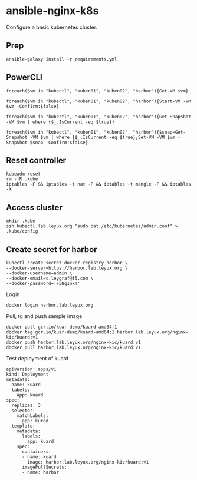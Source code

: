 # ansible-nginx-k8s

Configure a basic kubernetes cluster. 

## Prep
```
ansible-galaxy install -r requirements.yml
```

## PowerCLI

```foreach($vm in "kubectl", "kuben01", "kuben02", "harbor"){Get-VM $vm}```

```foreach($vm in "kubectl", "kuben01", "kuben02", "harbor"){Start-VM -VM $vm -Confirm:$false}```

```foreach($vm in "kubectl", "kuben01", "kuben02", "harbor"){Get-Snapshot -VM $vm | where {$_.IsCurrent -eq $true}}```

```foreach($vm in "kubectl", "kuben01", "kuben02", "harbor"){$snap=Get-Snapshot -VM $vm | where {$_.IsCurrent -eq $true};Set-VM -VM $vm -SnapShot $snap -Confirm:$false}```

## Reset controller
```
kubeadm reset
rm -fR .kube
iptables -F && iptables -t nat -F && iptables -t mangle -F && iptables -X
```

## Access cluster
```
mkdir .kube
ssh kubectl.lab.leyux.org "sudo cat /etc/kubernetes/admin.conf" > .kube/config
```

## Create secret for harbor
```
kubectl create secret docker-registry harbor \
--docker-server=https://harbor.lab.leyux.org \
--docker-username=admin \
--docker-email=c.leygraf@f5.com \
--docker-password='F5Ng1nx!'
```
Login
```
docker login harbor.lab.leyux.org
```
Pull, tg and push sample image
```
docker pull gcr.io/kuar-demo/kuard-amd64:1
docker tag gcr.io/kuar-demo/kuard-amd64:1 harbor.lab.leyux.org/nginx-kic/kuard:v1
docker push harbor.lab.leyux.org/nginx-kic/kuard:v1
docker pull harbor.lab.leyux.org/nginx-kic/kuard:v1
```
Test deployment of kuard
```
apiVersion: apps/v1
kind: Deployment
metadata:
  name: kuard
  labels:
    app: kuard
spec:
  replicas: 3
  selector:
    matchLabels:
      app: kurad
  template:
    metadata:
      labels:
        app: kuard
    spec:
      containers:
      - name: kuard
        image: harbor.lab.leyux.org/nginx-kic/kuard:v1
      imagePullSecrets:
      - name: harbor
```